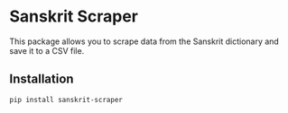 # Sanskrit Scraper

This package allows you to scrape data from the Sanskrit dictionary and save it to a CSV file.

## Installation

```bash
pip install sanskrit-scraper
